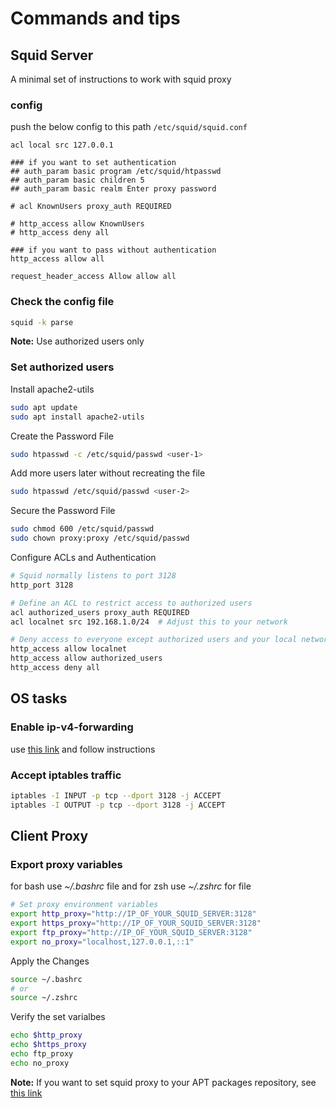 # Commands and tips

## Squid Server

A minimal set of instructions to work with squid proxy

### config 

push the below config to this path `/etc/squid/squid.conf`
```config
acl local src 127.0.0.1

### if you want to set authentication
## auth_param basic program /etc/squid/htpasswd
## auth_param basic children 5
## auth_param basic realm Enter proxy password

# acl KnownUsers proxy_auth REQUIRED

# http_access allow KnownUsers
# http_access deny all

### if you want to pass without authentication
http_access allow all

request_header_access Allow allow all
```

### Check the config file

```bash
squid -k parse
```

**Note:** Use authorized users only

### Set authorized users

Install apache2-utils

```bash
sudo apt update
sudo apt install apache2-utils
```

Create the Password File

```bash
sudo htpasswd -c /etc/squid/passwd <user-1>
```

Add more users later without recreating the file

```bash
sudo htpasswd /etc/squid/passwd <user-2>
```

Secure the Password File

```bash
sudo chmod 600 /etc/squid/passwd
sudo chown proxy:proxy /etc/squid/passwd
```

Configure ACLs and Authentication

```bash
# Squid normally listens to port 3128
http_port 3128

# Define an ACL to restrict access to authorized users
acl authorized_users proxy_auth REQUIRED
acl localnet src 192.168.1.0/24  # Adjust this to your network

# Deny access to everyone except authorized users and your local network
http_access allow localnet
http_access allow authorized_users
http_access deny all
```

## OS tasks

### Enable ip-v4-forwarding

use [this link][ip_v4_forwarding] and follow instructions

### Accept iptables traffic

```bash
iptables -I INPUT -p tcp --dport 3128 -j ACCEPT
iptables -I OUTPUT -p tcp --dport 3128 -j ACCEPT
```

## Client Proxy

### Export proxy variables

for bash use _~/.bashrc_ file and for zsh use _~/.zshrc_ for file

```bash
# Set proxy environment variables
export http_proxy="http://IP_OF_YOUR_SQUID_SERVER:3128"
export https_proxy="http://IP_OF_YOUR_SQUID_SERVER:3128"
export ftp_proxy="http://IP_OF_YOUR_SQUID_SERVER:3128"
export no_proxy="localhost,127.0.0.1,::1"
```
Apply the Changes

```bash
source ~/.bashrc
# or
source ~/.zshrc
```

Verify the set varialbes

```bash
echo $http_proxy
echo $https_proxy
echo ftp_proxy
echo no_proxy
```

**Note:** If you want to set squid proxy to your APT packages repository, see [this link][apt_proxy]

<!-- links -->
[ip_v4_forwarding]: ../../../OS/gnu_linux/CLI/networks.md#kernel-ip-forwarding
[apt_proxy]: ../../../OS/gnu_linux/dist/ubuntu.md#set-apt-proxy
